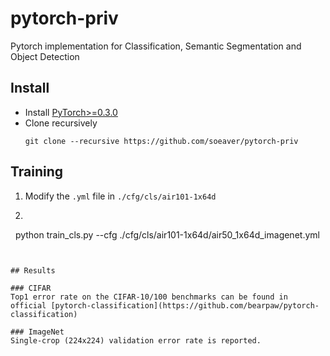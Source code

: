 # pytorch-priv
Pytorch implementation for Classification, Semantic Segmentation and Object Detection

## Install
* Install [PyTorch>=0.3.0](http://pytorch.org/)
* Clone recursively
  ```
  git clone --recursive https://github.com/soeaver/pytorch-priv
  ```

## Training
1. Modify the `.yml` file in `./cfg/cls/air101-1x64d`
2. ```
   python train_cls.py --cfg ./cfg/cls/air101-1x64d/air50_1x64d_imagenet.yml 
   ```


## Results

### CIFAR
Top1 error rate on the CIFAR-10/100 benchmarks can be found in official [pytorch-classification](https://github.com/bearpaw/pytorch-classification)

### ImageNet
Single-crop (224x224) validation error rate is reported. 
